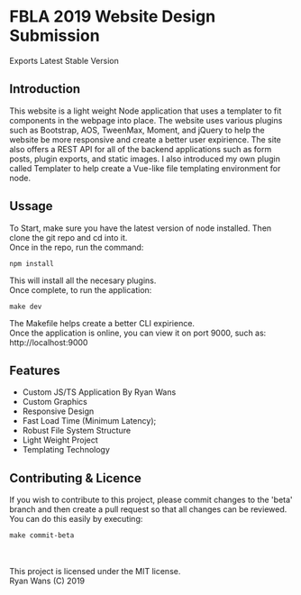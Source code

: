 # FBLA 2019 Website Design Submission
Exports Latest Stable Version

## Introduction
This website is a light weight Node application that uses a templater to fit components in the webpage into place.
The website uses various plugins such as Bootstrap, AOS, TweenMax, Moment, and jQuery to help the website be
more responsive and create a better user expirience. The site also offers a REST API for all of the backend applications
such as form posts, plugin exports, and static images. I also introduced my own plugin called Templater to help create a Vue-like file templating environment for node.

## Ussage
To Start, make sure you have the latest version of node installed. Then clone the git repo and cd into it. <br>
Once in the repo, run the command:
```
npm install
```
This will install all the necesary plugins.<br>
Once complete, to run the application:
```
make dev
```
The Makefile helps create a better CLI expirience.<br>
Once the application is online, you can view it on port 9000, such as:<br>
http://localhost:9000

## Features
- Custom JS/TS Application By Ryan Wans
- Custom Graphics
- Responsive Design
- Fast Load Time (Minimum Latency);
- Robust File System Structure
- Light Weight Project
- Templating Technology

## Contributing & Licence
If you wish to contribute to this project, please commit changes to the 'beta' branch and then create a pull request so that all changes can be reviewed.
You can do this easily by executing:
```
make commit-beta
```

<br><br>
This project is licensed under the MIT license. <br> Ryan Wans (C) 2019
